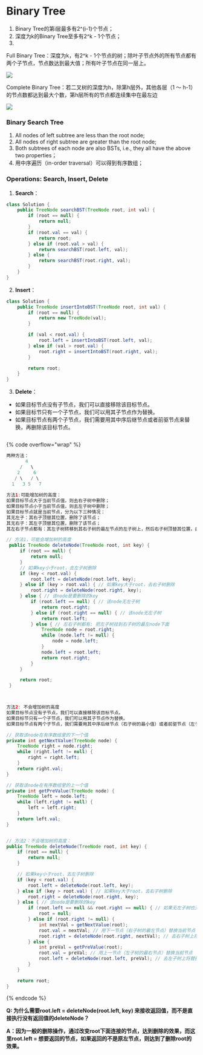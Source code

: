 # Binary Tree

1. Binary Tree的第i层最多有2^(i-1)个节点；
2. 深度为k的Binary Tree至多有2^k - 1个节点；
3.

Full Binary Tree：深度为k，有2^k - 1个节点的树；除叶子节点外的所有节点都有两个子节点，节点数达到最大值；所有叶子节点在同一层上。

![](<../.gitbook/assets/image (75).png>)

Complete Binary Tree：若二叉树的深度为h，除第h层外，其他各层（1 ～ h-1）的节点数都达到最大个数，第h层所有的节点都连续集中在最左边

![](<../.gitbook/assets/image (107).png>)



### Binary Search Tree

1. All nodes of left subtree are less than the root node;
2. All nodes of right subtree are greater than the root node;
3. Both subtrees of each node are also BSTs, i.e., they all have the above two properties；
4. 用中序遍历（in-order traversal）可以得到有序数组；



### Operations: Search, Insert, Delete

1. **Search**：

```java
class Solution {
    public TreeNode searchBST(TreeNode root, int val) {
        if (root == null) {
            return null;
        }
        if (root.val == val) {
            return root;
        } else if (root.val > val) {
            return searchBST(root.left, val);
        } else {
            return searchBST(root.right, val);
        }
    }
}
```

2. **Insert**：

```java
class Solution {
    public TreeNode insertIntoBST(TreeNode root, int val) {
        if (root == null) {
            return new TreeNode(val);
        }

        if (val < root.val) {
            root.left = insertIntoBST(root.left, val);
        } else if (val > root.val) {
            root.right = insertIntoBST(root.right, val);
        }

        return root;
    }
}
```

3. **Delete**：

* 如果目标节点没有子节点，我们可以直接移除该目标节点。
* 如果目标节只有一个子节点，我们可以用其子节点作为替换。
* 如果目标节点有两个子节点，我们需要用其中序后继节点或者前驱节点来替换，再删除该目标节点。

<figure><img src="../.gitbook/assets/image (78).png" alt=""><figcaption></figcaption></figure>

{% code overflow="wrap" %}
```java
两种方法：
       4
     /   \
    2     6
   / \   / \
  1   3 5   7
  
方法1:可能增加树的高度：
如果目标节点大于当前节点值，则去右子树中删除；
如果目标节点小于当前节点值，则去左子树中删除；
如果目标节点就是当前节点，分为以下三种情况：
其无左子：其右子顶替其位置，删除了该节点；
其无右子：其左子顶替其位置，删除了该节点；
其左右子节点都有：其左子树转移到其右子树的最左节点的左子树上，然后右子树顶替其位置，由此删除了该节点。

// 方法1，可能会增加树的高度
 public TreeNode deleteNode(TreeNode root, int key) {
     if (root == null) {
         return null;
     }
     // 如果key小于root，去左子树删除
     if (key < root.val) {
         root.left = deleteNode(root.left, key);
     } else if (key > root.val) { // 如果key大于root，去右子树删除
         root.right = deleteNode(root.right, key);
     } else { // 该node是要删除的key
         if (root.left == null) { // 该node无左子树
             return root.right;
         } else if (root.right == null) { // 该node无左子树
             return root.left;
         } else { // 左右子树都有: 把左子树挂到右子树的最左node下面
             TreeNode node = root.right;
             while (node.left != null) {
                 node = node.left;
             }
             node.left = root.left;
             return root.right;
         }
     }

     return root;
 }



方法2: 不会增加树的高度
如果目标节点没有子节点，我们可以直接移除该目标节点。
如果目标节只有一个子节点，我们可以用其子节点作为替换。
如果目标节点有两个子节点，我们需要用其中序后继节点（右子树的最小值）或者前驱节点（左子树的最大值）来替换（中序遍历BST返回的是有序数组），再删除该目标节点。

// 获取该node在有序数组里的下一个值
private int getNextValue(TreeNode node) {
    TreeNode right = node.right;
    while (right.left != null) {
        right = right.left;
    }
    return right.val;
}

// 获取该node在有序数组里的上一个值
private int getPreValue(TreeNode node) {
    TreeNode left = node.left;
    while (left.right != null) {
        left = left.right;
    }
    return left.val;
}


// 方法2：不会增加树的高度：
public TreeNode deleteNode(TreeNode root, int key) {
    if (root == null) {
        return null;
    }

    // 如果key小于root，去左子树删除
    if (key < root.val) {
        root.left = deleteNode(root.left, key);
    } else if (key > root.val) { // 如果key大于root，去右子树删除
        root.right = deleteNode(root.right, key);
    } else { // 该node是要删除的key
        if (root.left == null && root.right == null) { // 如果无左子树也无右子树，则直接删除当前节点
            root = null;
        } else if (root.right != null) {
            int nextVal = getNextValue(root);
            root.val = nextVal; // 用下一节点（右子树的最左节点）替换当前节点
            root.right = deleteNode(root.right, nextVal); // 去右子树上将替换的节点删除
        } else {
            int preVal = getPreValue(root);
            root.val = preVal; // 用上一节点（左子树的最右节点）替换当前节点
            root.left = deleteNode(root.left, preVal); // 去左子树上将替换的节点删除
        }
    }

    return root;
}

```
{% endcode %}

**Q: 为什么需要root.left = deleteNode(root.left, key) 来接收返回值，而不是直接执行没有返回值的deleteNode？**

**A：因为一般的删除操作，通过改变root下面连接的节点，达到删除的效果，而这里root.left = 想要返回的节点，如果返回的不是原左节点，则达到了删除root的效果。**



<figure><img src="../.gitbook/assets/image (126).png" alt=""><figcaption></figcaption></figure>

